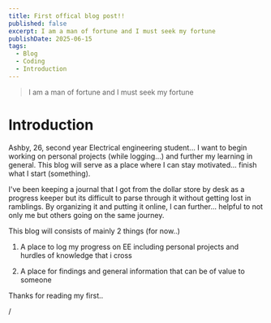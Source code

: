 ```yaml
---
title: First offical blog post!!
published: false
excerpt: I am a man of fortune and I must seek my fortune
publishDate: 2025-06-15
tags:
  - Blog
  - Coding
  - Introduction
---
```

> I am a man of fortune and I must seek my fortune

# Introduction

Ashby, 26, second year Electrical engineering student... I want to begin working on personal projects (while logging...) and further my learning in general. This blog will serve as a place where I can stay motivated... finish what I start (something).

I've been keeping a journal that I got from the dollar store by desk as a progress keeper but its difficult to parse through it without getting lost in ramblings. By organizing it and putting it online, I can further... helpful to not only me but others going on the same journey.

This blog will consists of mainly 2 things (for now..)

1.  A place to log my progress on EE including personal projects and hurdles of knowledge that i cross
    
2.  A place for findings and general information that can be of value to someone
    

Thanks for reading my first..

/
